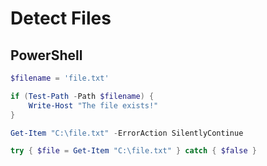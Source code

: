 # Detect Files

## PowerShell

```powershell
$filename = 'file.txt'

if (Test-Path -Path $filename) {
	Write-Host "The file exists!"
}
```

```powershell
Get-Item "C:\file.txt" -ErrorAction SilentlyContinue
```

```powershell
try { $file = Get-Item "C:\file.txt" } catch { $false }
```